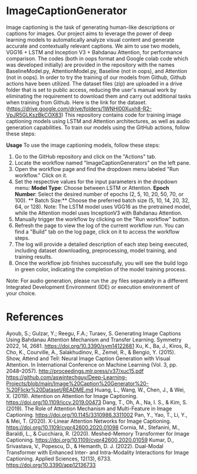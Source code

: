 # ImageCaptionGenerator
Image captioning is the task of generating human-like descriptions or captions for images. Our project aims to leverage the power of deep learning models to automatically analyze visual content and generate accurate and contextually relevant captions. We aim to use two models, VGG16 + LSTM and Inception V3 + Bahdanau Attention, for performance comparison. 
The codes (both in oops format and Google colab code which was developed initially) are provided in the repository with the names BaselineModel.py, AttentionModel.py, Baseline (not in oops), and Attention (not in oops). In order to try the training of our models from Github, Github actions have been utilized. The dataset files (zip) are uploaded in a drive folder that is set to public access, reducing the user's manual work by eliminating the requirement to download them and carry out additional tasks when training from Github. Here is the link for the dataset. (https://drive.google.com/drive/folders/1WNHl00Xuxh8-R2-VpJR5GLKszBkCOX83)
This repository contains code for training image captioning models using LSTM and Attention architectures, as well as audio generation capabilities. To train our models using the GitHub actions, follow these steps:

**Usage**
To use the image captioning models, follow these steps:

1.	Go to the GitHub repository and click on the "Actions" tab.
2.	Locate the workflow named "ImageCaptionGenerators" on the left pane.
3.	Open the workflow page and find the dropdown menu labeled "Run workflow." Click on it.
4.	Set the respective values for the input parameters in the dropdown menu:
    **Model Type**: Choose between LSTM or Attention.
    **Epoch Number**: Select the desired number of epochs (2, 5, 10, 20, 50, 70, or 100).
   ** Batch Size:** Choose the preferred batch size (5, 10, 14, 20, 32, 64, or 128).
    Note: The LSTM model uses VGG16 as the pretrained model, while the Attention model uses InceptionV3 with Bahdanau Attention.
5.	Manually trigger the workflow by clicking on the "Run workflow" button.
6.	Refresh the page to view the log of the current workflow run. You can find a "Build" tab on the log page, click on it to access the workflow steps.
7.	The log will provide a detailed description of each step being executed, including dataset downloading, preprocessing, model training, and training results.
8.	Once the workflow job finishes successfully, you will see the build logo in green color, indicating the completion of the model training process.

Note: For audio generation, please run the .py files separately in a different Integrated Development Environment (IDE) or execution environment of your choice.


# References
Ayoub, S.; Gulzar, Y.; Reegu, F.A.; Turaev, S. Generating Image Captions Using Bahdanau Attention Mechanism and Transfer Learning. Symmetry 2022, 14, 2681. https://doi.org/10.3390/sym14122681
Xu, K., Ba, J., Kiros, R., Cho, K., Courville, A., Salakhudinov, R., Zemel, R., & Bengio, Y. (2015). Show, Attend and Tell: Neural Image Caption Generation with Visual Attention. In International Conference on Machine Learning (Vol. 3, pp. 2048–2057). http://proceedings.mlr.press/v37/xuc15.pdf
https://github.com/aswintechguy/Deep-Learning-Projects/blob/main/Image%20Caption%20Generator%20-%20Flickr%20Dataset/README.md
Huang, L., Wang, W., Chen, J., & Wei, X. (2019). Attention on Attention for Image Captioning. https://doi.org/10.1109/iccv.2019.00473
Dang, T., Oh, A., Na, I. S., & Kim, S. (2019). The Role of Attention Mechanism and Multi-Feature in Image Captioning. https://doi.org/10.1145/3310986.3311002
Pan, Y., Yao, T., Li, Y., & Mei, T. (2020). X-Linear Attention Networks for Image Captioning. https://doi.org/10.1109/cvpr42600.2020.01098
Cornia, M., Stefanini, M., Baraldi, L., & Cucchiara, R. (2020). Meshed-Memory Transformer for Image Captioning. https://doi.org/10.1109/cvpr42600.2020.01059
Kumar, D., Srivastava, V., Popescu, D., & Hemanth, D. J. (2022). Dual-Modal Transformer with Enhanced Inter- and Intra-Modality Interactions for Image Captioning. Applied Sciences, 12(13), 6733. https://doi.org/10.3390/app12136733
